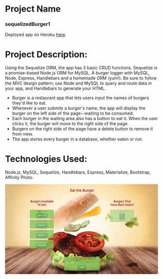 # Project Name

### sequelizedBurger1

Deployed app on Heroku [here](https://boiling-meadow-30076.herokuapp.com/).

# Project Description:
Using the Sequelize ORM, the app has 3 basic CRUD functions. Sequelize is a promise-based Node.js ORM for MySQL.
A burger logger with MySQL, Node, Express, Handlebars and a homemade ORM (yum!). Be sure to follow the MVC design pattern; use Node and MySQL to query and route data in your app, and Handlebars to generate your HTML.

* Burger is a restaurant app that lets users input the names of burgers they'd like to eat.
* Whenever a user submits a burger's name, the app will display the burger on the left side of the page--waiting to be consumed.
* Each burger in the waiting area also has a button to eat it. When the user clicks it, the burger will move to the right side of the page.
* Burgers on the right side of the page have a delete button to remove it from view.
* The app stores every burger in a database, whether eaten or not.

# Technologies Used: 

Node.js, MySQL, Sequelize, Handlebars, Express, Materialize, Bootstrap, Affinity Photo. 


![Screen Shot](public/assets/images/burger.png)

